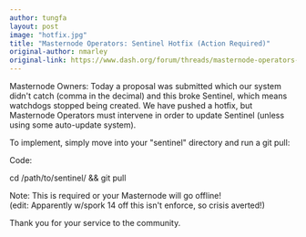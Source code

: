 ```yaml
---
author: tungfa
layout: post
image: "hotfix.jpg"
title: "Masternode Operators: Sentinel Hotfix (Action Required)"
original-author: nmarley
original-link: https://www.dash.org/forum/threads/masternode-operators-sentinel-hotfix-action-required.17568/#post-143908
---
```


Masternode Owners: Today a proposal was submitted which our system didn't catch (comma in the decimal) and this broke Sentinel, which means watchdogs stopped being created. We have pushed a hotfix, but Masternode Operators must intervene in order to update Sentinel (unless using some auto-update system).

To implement, simply move into your "sentinel" directory and run a git pull:

Code:

cd /path/to/sentinel/ && git pull

Note: This is required or your Masternode will go offline!\
(edit: Apparently w/spork 14 off this isn't enforce, so crisis averted!)

Thank you for your service to the community.
